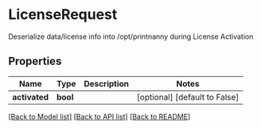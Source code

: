 # LicenseRequest

Deserialize data/license info into /opt/printnanny during License Activation

## Properties
Name | Type | Description | Notes
------------ | ------------- | ------------- | -------------
**activated** | **bool** |  | [optional] [default to False]

[[Back to Model list]](../README.md#documentation-for-models) [[Back to API list]](../README.md#documentation-for-api-endpoints) [[Back to README]](../README.md)


